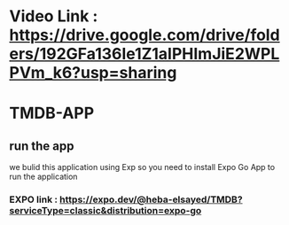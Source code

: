 # Video Link : https://drive.google.com/drive/folders/192GFa136Ie1Z1aIPHImJiE2WPLPVm_k6?usp=sharing
# TMDB-APP
## run the app
we bulid this application using Exp so you need to install Expo Go App to run the application
### EXPO link : https://expo.dev/@heba-elsayed/TMDB?serviceType=classic&distribution=expo-go
